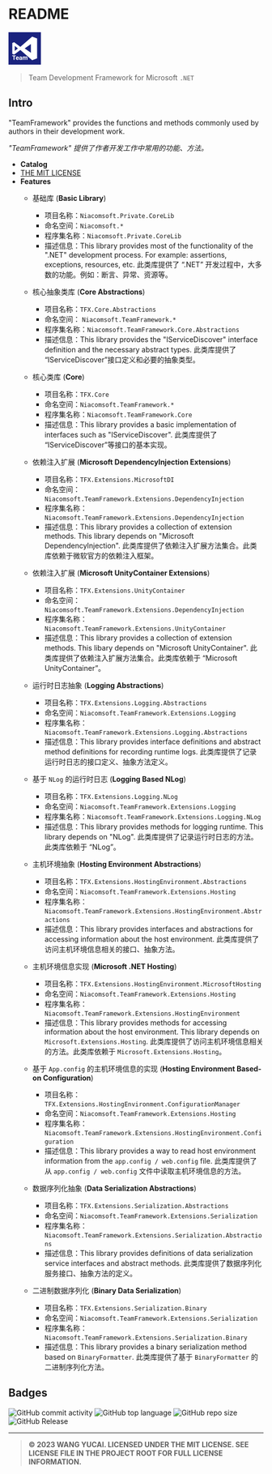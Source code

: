 # README

![tfx](./assets/tfx.png)

> Team Development Framework for Microsoft `.NET`

## Intro

"TeamFramework" provides the functions and methods commonly used by authors in their development work.

*"TeamFramework" 提供了作者开发工作中常用的功能、方法。*

- **Catalog**
- [THE MIT LICENSE](LICENSE.md#the-mit-license)
- **Features**
  - 基础库 (**Basic Library**)
    - 项目名称：`Niacomsoft.Private.CoreLib`
    - 命名空间：`Niacomsoft.*`
    - 程序集名称：`Niacomsoft.Private.CoreLib`
    - 描述信息：This library provides most of the functionality of the ".NET" development process. For example: assertions, exceptions, resources, etc. 此类库提供了 “.NET” 开发过程中，大多数的功能。例如：断言、异常、资源等。

  - 核心抽象类库 (**Core Abstractions**)
    - 项目名称：`TFX.Core.Abstractions`
    - 命名空间： `Niacomsoft.TeamFramework.*`
    - 程序集名称：`Niacomsoft.TeamFramework.Core.Abstractions`
    - 描述信息：This library provides the "IServiceDiscover" interface definition and the necessary abstract types. 此类库提供了 “IServiceDiscover”接口定义和必要的抽象类型。

  - 核心类库 (**Core**)
    - 项目名称：`TFX.Core`
    - 命名空间：`Niacomsoft.TeamFramework.*`
    - 程序集名称：`Niacomsoft.TeamFramework.Core`
    - 描述信息：This library provides a basic implementation of interfaces such as "IServiceDiscover". 此类库提供了 “IServiceDiscover”等接口的基本实现。

  - 依赖注入扩展 (**Microsoft DependencyInjection Extensions**)
    - 项目名称：`TFX.Extensions.MicrosoftDI`
    - 命名空间：`Niacomsoft.TeamFramework.Extensions.DependencyInjection`
    - 程序集名称：`Niacomsoft.TeamFramework.Extensions.DependencyInjection`
    - 描述信息：This library provides a collection of extension methods. This library depends on "Microsoft DependencyInjection". 此类库提供了依赖注入扩展方法集合。此类库依赖于微软官方的依赖注入框架。

  - 依赖注入扩展 (**Microsoft UnityContainer Extensions**)
    - 项目名称：`TFX.Extensions.UnityContainer`
    - 命名空间：`Niacomsoft.TeamFramework.Extensions.DependencyInjection`
    - 程序集名称：`Niacomsoft.TeamFramework.Extensions.UnityContainer`
    - 描述信息：This library provides a collection of extension methods. This libary depends on "Microsoft UnityContainer". 此类库提供了依赖注入扩展方法集合。此类库依赖于 “Microsoft UnityContainer”。

  - 运行时日志抽象 (**Logging Abstractions**)
    - 项目名称：`TFX.Extensions.Logging.Abstractions`
    - 命名空间：`Niacomsoft.TeamFramework.Extensions.Logging`
    - 程序集名称：`Niacomsoft.TeamFramework.Extensions.Logging.Abstractions`
    - 描述信息：This library provides interface definitions and abstract method definitions for recording runtime logs. 此类库提供了记录运行时日志的接口定义、抽象方法定义。

  - 基于 `NLog` 的运行时日志 (**Logging Based NLog**)
    - 项目名称：`TFX.Extensions.Logging.NLog`
    - 命名空间：`Niacomsoft.TeamFramework.Extensions.Logging`
    - 程序集名称：`Niacomsoft.TeamFramework.Extensions.Logging.NLog`
    - 描述信息：This library provides methods for logging runtime. This library depends on "NLog".  此类库提供了记录运行时日志的方法。此类库依赖于 “NLog”。
  - 主机环境抽象 (**Hosting Environment Abstractions**)
    - 项目名称：`TFX.Extensions.HostingEnvironment.Abstractions`
    - 命名空间：`Niacomsoft.TeamFramework.Extensions.Hosting`
    - 程序集名称：`Niacomsoft.TeamFramework.Extensions.HostingEnvironment.Abstractions`
    - 描述信息：This library provides interfaces and abstractions for accessing information about the host environment. 此类库提供了访问主机环境信息相关的接口、抽象方法。
  - 主机环境信息实现 (**Microsoft .NET Hosting**)
    - 项目名称：`TFX.Extensions.HostingEnvironment.MicrosoftHosting`
    - 命名空间：`Niacomsoft.TeamFramework.Extensions.Hosting`
    - 程序集名称：`Niacomsoft.TeamFramework.Extensions.HostingEnvironment`
    - 描述信息：This library provides methods for accessing information about the host environment. This library depends on `Microsoft.Extensions.Hosting`. 此类库提供了访问主机环境信息相关的方法。此类库依赖于 `Microsoft.Extensions.Hosting`。
  - 基于 `App.config` 的主机环境信息的实现 (**Hosting Environment Based-on Configuration**)
    - 项目名称：`TFX.Extensions.HostingEnvironment.ConfigurationManager`
    - 命名空间：`Niacomsoft.TeamFramework.Extensions.Hosting`
    - 程序集名称：`Niacomsoft.TeamFramework.Extensions.HostingEnvironment.Configuration`
    - 描述信息：This library provides a way to read host environment information from the `app.config / web.config` file. 此类库提供了从 `app.config / web.config` 文件中读取主机环境信息的方法。
  - 数据序列化抽象 (**Data Serialization Abstractions**)
    - 项目名称：`TFX.Extensions.Serialization.Abstractions`
    - 命名空间：`Niacomsoft.TeamFramework.Extensions.Serialization`
    - 程序集名称：`Niacomsoft.TeamFramework.Extensions.Serialization.Abstractions`
    - 描述信息：This library provides definitions of data serialization service interfaces and abstract methods. 此类库提供了数据序列化服务接口、抽象方法的定义。
  - 二进制数据序列化 (**Binary Data Serialization**)
    - 项目名称：`TFX.Extensions.Serialization.Binary`
    - 命名空间：`Niacomsoft.TeamFramework.Extensions.Serialization`
    - 程序集名称：`Niacomsoft.TeamFramework.Extensions.Serialization.Binary`
    - 描述信息：This library provides a binary serialization method based on `BinaryFormatter`. 此类库提供了基于 `BinaryFormatter` 的二进制序列化方法。




## Badges

![GitHub commit activity](https://img.shields.io/github/commit-activity/y/niacomsoft/teamframework-dotnet?style=for-the-badge&logo=github&label=Git%20Commits) ![GitHub top language](https://img.shields.io/github/languages/top/niacomsoft/teamframework-dotnet?style=for-the-badge&label=CSharp) ![GitHub repo size](https://img.shields.io/github/repo-size/niacomsoft/teamframework-dotnet?style=for-the-badge) ![GitHub Release](https://img.shields.io/github/v/release/niacomsoft/teamframework-dotnet?include_prereleases&display_name=tag&style=for-the-badge&logo=github)

----



>   **© 2023 WANG YUCAI. LICENSED UNDER THE MIT LICENSE. SEE LICENSE FILE IN THE PROJECT ROOT FOR FULL LICENSE INFORMATION.**